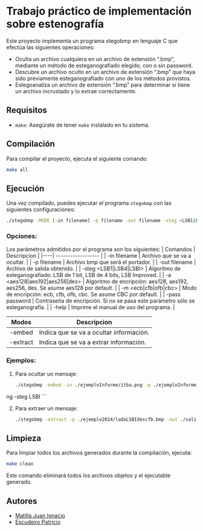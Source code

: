 
# Trabajo práctico de implementación sobre estenografía 

Este proyecto implementa un programa stegobmp en lenguaje C que efectúa las siguientes operaciones:

- Oculta un archivo cualquiera en un archivo de extensión “.bmp”, mediante un método de
esteganografiado elegido, con o sin password.
- Descubre un archivo oculto en un archivo de extensión “.bmp” que haya sido previamente
esteganografiado con uno de los métodos provistos.
- Estegoanaliza un archivo de extensión “.bmp” para determinar si tiene un archivo
incrustado y lo extrae correctamente.

## Requisitos

- `make`: Asegúrate de tener `make` instalado en tu sistema.

## Compilación

Para compilar el proyecto, ejecuta el siguiente comando:

```bash
make all
```

## Ejecución

Una vez compilado, puedes ejecutar el programa `stegobmp` con las siguientes configuraciones:

```bash
./stegobmp -MODE [-in filename] -p filename -out filename -steg <LSB1|LSB4|LSBI> [-a <aes128|aes192|aes256|des>] [-m <ecb|cfb|ofb|cbc>] [-pass password] [-help]
```


### Opciones:

Los parámetros admitidos por el programa son los siguientes:
| Comandos |  Descripcion | 
|----| ------------------ |
| -in filename                      | Archivo que se va a ocultar. |
| -p filename                       | Archivo bmp que será el portador. |
| -out filename                     | Archivo de salida obtenido. |
| -steg <LSB1\|LSB4\|LSBI>          | Algoritmo de esteganografiado: LSB de 1 bit, LSB de 4 bits, LSB Improved. |
| -a <aes128\|aes192\|aes256\|des>  | Algoritmo de encripción: aes128, aes192, aes256, des. Se asume aes128 por default. |
| -m <ecb\|cfb\|ofb\|cbc>           | Modo de encripción: ecb, cfb, ofb, cbc. Se asume CBC por default. |
| -pass password                    | Contraseña de encripción. Si no se pasa este parámetro sólo se esteganografía. |
| -help                             | Imprime el manual de uso del programa. |

| Modos |  Descripcion | 
|----| ------------------ |
| -embed    | Indica que se va a ocultar información. |
| -extract  | Indica que se va a extrar información. |

### Ejemplos:

1. Para ocultar un mensaje:

    ```bash
    ./stegobmp -embed -in ./ejemploInforme/itba.png -p ./ejemploInforme/example_for_report.bmp -out ./ejemploInforme/output_lsbi.p
ng -steg LSBI
    ```

2. Para extraer un mensaje:

    ```bash
    ./stegobmp -extract -p ./ejemplo2024/ladoLSBIdescfb.bmp -out ./salida.png -a des -m cfb -pass margarita -steg LSBI
    ```

## Limpieza

Para limpiar todos los archivos generados durante la compilación, ejecuta:

```bash
make clean
```

Este comando eliminará todos los archivos objetos y el ejecutable generado.

## Autores

- [Matilla Juan Ignacio](https://github.com/juanIgnacioMatilla)
- [Escudeiro Patricio](https://github.com/pescudeiro)

